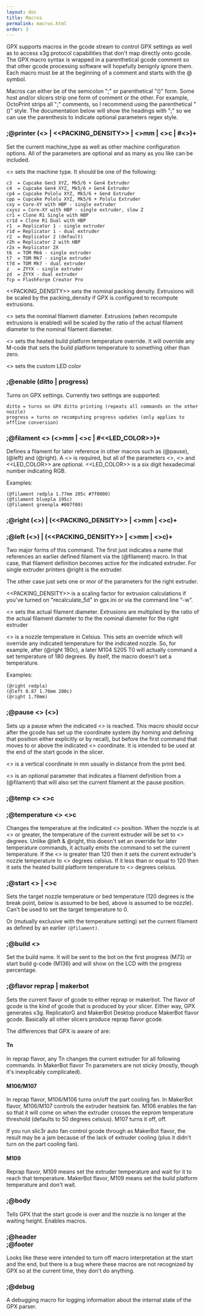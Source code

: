 ```yaml
---
layout: doc
title: Macros
permalink: macros.html
order: 3
---
```

GPX supports macros in the gcode stream to control GPX settings as well as
to access x3g protocol capabilities that don't map directly onto gcode.  The GPX
macro syntax is wrapped in a parenthetical gcode comment so that other gcode processing
software will hopefully benignly ignore them. Each macro must be at the beginning
of a comment and starts with the @ symbol.

Macros can either be of the semicolon ";" or parenthetical "()" form. Some host
and/or slicers strip one form of comment or the other. For example, OctoPrint
strips all ";" comments, so I recommend using the parenthetical "()" style. The
documentation below will show the headings with ";" so we can use the
parenthesis to indicate optional parameters regex style.

### ;@printer (<<TYPE>> | <<PACKING_DENSITY>> | <<DIAMETER>>mm | <<HBP-TEMP>>c | #<<LED-COLOR>>)+

Set the current machine_type as well as other machine configuration options. All
of the parameters are optional and as many as you like can be included. 

<<TYPE>> sets the machine type. It should be one of the following:

	c3  = Cupcake Gen3 XYZ, Mk5/6 + Gen4 Extruder
	c4  = Cupcake Gen4 XYZ, Mk5/6 + Gen4 Extruder
	cp4 = Cupcake Pololu XYZ, Mk5/6 + Gen4 Extruder
	cpp = Cupcake Pololu XYZ, Mk5/6 + Pololu Extruder
	cxy = Core-XY with HBP - single extruder
	cxysz = Core-XY with HBP - single extruder, slow Z
	cr1 = Clone R1 Single with HBP
	cr1d = Clone R1 Dual with HBP
	r1  = Replicator 1 - single extruder
	r1d = Replicator 1 - dual extruder
	r2  = Replicator 2 (default)
	r2h = Replicator 2 with HBP
	r2x = Replicator 2X
	t6  = TOM Mk6 - single extruder
	t7  = TOM Mk7 - single extruder
	t7d = TOM Mk7 - dual extruder
	z   = ZYYX - single extruder
	zd  = ZYYX - dual extruder
	fcp = FlashForge Creator Pro

<<PACKING_DENSITY>> sets the nominal packing density. Extrusions will be scaled by
the packing_density if GPX is configured to recompute extrusions.

<<DIAMETER>> sets the nominal filament diameter. Extrusions (when recompute extrusions
is enabled) will be scaled by the ratio of the actual filament diameter to the nominal
filament diameter.

<<HBP-TEMP>> sets the heated build platform temperature override. It will override
any M-code that sets the build platform temperature to something other than zero.

<<LED-COLOR>> sets the custom LED color

### ;@enable (ditto | progress)

Turns on GPX settings. Currently two settings are supported:

    ditto = turns on GPX ditto printing (repeats all commands on the other nozzle)
    progress = turns on recomputing progress updates (only applies to offline conversion)

### ;@filament <<NAME>> (<<DIAMETER>>mm | <<TEMP>>c | #<<LED_COLOR>>)+

Defines a filament for later reference in other macros such as (@pause), (@left)
and (@right). A <<NAME>> is required, but all of the parameters <<DIAMETER>>,
<<TEMP>> and <<LED_COLOR>> are optional.  <<LED_COLOR>> is a six digit
hexadecimal number indicating RGB.

Examples:

    (@filament redpla 1.77mm 205c #7f0000)
    (@filament bluepla 195c)
    (@filament greenpla #007f00)

### ;@right (<<NAME>>) | (<<PACKING_DENSITY>> | <<DIAMETER>>mm | <<TEMP>>c)+
### ;@left (<<NAME>>) | (<<PACKING_DENSITY>> | <<DIAMETER>>mm | <<TEMP>>c)+

Two major forms of this command. The first just indicates a name that references
an earlier defined filament via the (@filament) macro. In that case, that
filament definition becomes active for the indicated extruder. For single extruder
printers @right is the extruder.

The other case just sets one or mor of the parameters for the right extruder.

<<PACKING_DENSITY>> is a scaling factor for extrusion calculations if you've
turned on "recalculate_5d" in gpx.ini or via the command line "-w".

<<DIAMETER>> sets the actual filament diameter. Extrusions are multiplied by the
ratio of the actual filament diameter to the the nominal diameter for the right
extruder

<<TEMP>> is a nozzle temperature in Celsius. This sets an override which will
override any indicated temperature for the indicated nozzle. So, for example,
after (@right 180c), a later M104 S205 T0 will actually command a set
temperature of 180 degrees. By itself, the macro doesn't set a temperature.

Examples:

    (@right redpla)
    (@left 0.87 1.76mm 200c)
    (@right 1.70mm)

### ;@pause <<ZPOS>> (<<NAME>>)

Sets up a pause when the indicated <<ZPOS>> is reached. This macro should occur
after the gcode has set up the coordinate system (by homing and defining that
position either explicitly or by recall), but before the first command that
moves to or above the indicated <<ZPOS>> coordinate. It is intended to be used at
the end of the start gcode in the slicer.

<<ZPOS>> is a vertical coordinate in mm usually in distance from the print bed.

<<NAME>> is an optional parameter that indicates a filament definition from a
(@filament) that will also set the current filament at the pause position.

### ;@temp <<ZPOS>> <<TEMP>>c
### ;@temperature <<ZPOS>> <<TEMP>>c

Changes the temperature at the indicated <<ZPOS>> position. When the nozzle is at
<<ZPOS>> or greater, the temperature of the current extruder will be set to
<<TEMP>> degrees. Unlike @left & @right, this doesn't set an override for later
temperature commands, it actually emits the command to set the current
temperature. If the <<TEMP>> is greater than 120 then it sets the current
extruder's nozzle temperature to <<TEMP>> degrees celsius. If it less than or
equal to 120 then it sets the heated build platform temperature to <<TEMP>> 
degrees celsius.

### ;@start <<NAME>> | <<TEMP>>c

Sets the target nozzle temperature or bed temperature (120 degrees is the break
point, below is assumed to be bed, above is assumed to be nozzle). Can't be used
to set the target temperature to 0.

Or (mutually exclusive with the temperature setting) set the current filament as
defined by an earlier `(@filament)`.

### ;@build <<NAME>>

Set the build name. It will be sent to the bot on the first progress (M73) or start
build g-code (M136) and will show on the LCD with the progress percentage.

### ;@flavor reprap | makerbot

Sets the current flavor of gcode to either reprap or makerbot. The flavor of
gcode is the kind of gcode that is produced by your slicer. Either way, GPX
generates x3g. ReplicatorG and MakerBot Desktop produce MakerBot flavor gcode.
Basically all other slicers produce reprap flavor gcode.

The differences that GPX is aware of are:

#### Tn

In reprap flavor, any Tn changes the current extruder for all following
commands.  In MakerBot flavor Tn parameters are not sticky (mostly, though it's
inexplicably complicated).

#### M106/M107

In reprap flavor, M106/M106 turns on/off the part cooling fan.  In MakerBot
flavor, M106/M107 controls the extruder heatsink fan. M106 enables the fan so
that it will come on when the extruder crosses the eeprom temperature threshold
(defaults to 50 degrees celsius). M107 turns it off, off.

If you run slic3r auto fan control gcode through as MakerBot flavor, the result
may be a jam because of the lack of extruder cooling (plus it didn't turn on the
part cooling fan).

#### M109

Reprap flavor, M109 means set the extruder temperature and wait for it to reach
that temperature.  MakerBot flavor, M109 means set the build platform
temperature and don't wait.

### ;@body

Tells GPX that the start gcode is over and the nozzle is no longer at the
waiting height. Enables macros.

### ;@header<br/>;@footer

Looks like these were intended to turn off macro interpretation at the start and
the end, but there is a bug where these macros are not recognized by GPX so at
the current time, they don't do anything.

### ;@debug

A debugging macro for logging information about the internal state of the GPX
parser.
